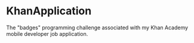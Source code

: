 # KhanApplication
The "badges" programming challenge associated with my Khan Academy mobile developer job application.
